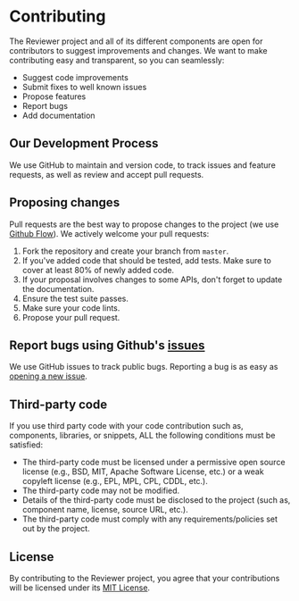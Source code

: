 # Contributing

The Reviewer project and all of its different components are open for contributors to suggest improvements and changes. We want to make contributing easy and transparent, so you can seamlessly:

- Suggest code improvements
- Submit fixes to well known issues
- Propose features
- Report bugs
- Add documentation

## Our Development Process

We use GitHub to maintain and version code, to track issues and feature requests, as well as review and accept pull requests.

## Proposing changes

Pull requests are the best way to propose changes to the project (we use [Github Flow][1]). We actively welcome your pull requests:

1. Fork the repository and create your branch from `master`.
2. If you've added code that should be tested, add tests. Make sure to cover at least 80% of newly added code.
3. If your proposal involves changes to some APIs, don't forget to update the documentation.
4. Ensure the test suite passes.
5. Make sure your code lints.
6. Propose your pull request.

## Report bugs using Github's [issues][3]

We use GitHub issues to track public bugs. Reporting a bug is as easy as [opening a new issue][4].

## Third-party code

If you use third party code with your code contribution such as, components, libraries, or snippets, ALL the following conditions must be satisfied:
- The third-party code must be licensed under a permissive open source license (e.g., BSD, MIT, Apache Software License, etc.) or a weak copyleft license (e.g., EPL, MPL, CPL, CDDL, etc.).
- The third-party code may not be modified.
- Details of the third-party code must be disclosed to the project (such as, component name, license, source URL, etc.).
- The third-party code must comply with any requirements/policies set out by the project.

## License

By contributing to the Reviewer project, you agree that your contributions will be licensed under its [MIT License][2].


[1]: https://guides.github.com/introduction/flow/index.html
[2]: https://github.com/NickyMateev/Reviewer/blob/master/LICENSE
[3]: https://github.com/NickyMateev/Reviewer/issues
[4]: https://github.com/NickyMateev/Reviewer/issues/new
